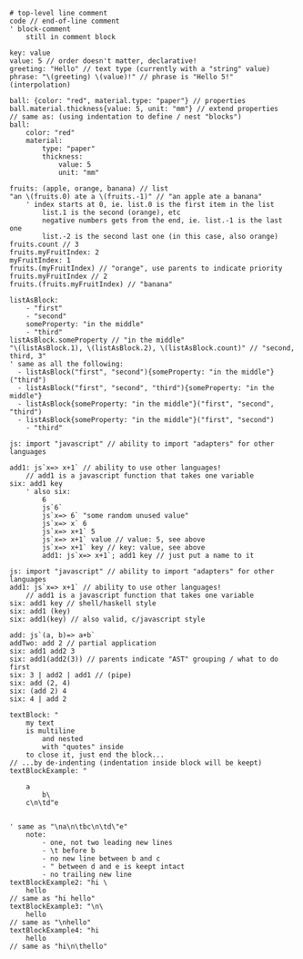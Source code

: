     # top-level line comment
    code // end-of-line comment
    ' block-comment
    	still in comment block

    key: value
    value: 5 // order doesn't matter, declarative!
    greeting: "Hello" // text type (currently with a "string" value)
    phrase: "\(greeting) \(value)!" // phrase is "Hello 5!" (interpolation)

    ball: {color: "red", material.type: "paper"} // properties
    ball.material.thickness{value: 5, unit: "mm"} // extend properties
    // same as: (using indentation to define / nest "blocks")
    ball:
    	color: "red"
    	material:
    		type: "paper"
    		thickness:
    			value: 5
    			unit: "mm"
    
    fruits: (apple, orange, banana) // list
    "an \(fruits.0) ate a \(fruits.-1)" // "an apple ate a banana"
    	' index starts at 0, ie. list.0 is the first item in the list
    		list.1 is the second (orange), etc
    		negative numbers gets from the end, ie. list.-1 is the last one
    		list.-2 is the second last one (in this case, also orange)
    fruits.count // 3
    fruits.myFruitIndex: 2
    myFruitIndex: 1
    fruits.(myFruitIndex) // "orange", use parents to indicate priority
    fruits.myFruitIndex // 2
    fruits.(fruits.myFruitIndex) // "banana"

    listAsBlock:
    	- "first"
    	- "second"
    	someProperty: "in the middle"
    	- "third"
    listAsBlock.someProperty // "in the middle"
    "\(listAsBlock.1), \(listAsBlock.2), \(listAsBlock.count)" // "second, third, 3"
    ' same as all the following:
      - listAsBlock("first", "second"){someProperty: "in the middle"}("third")
      - listAsBlock("first", "second", "third"){someProperty: "in the middle"}
      - listAsBlock{someProperty: "in the middle"}("first", "second", "third")
      - listAsBlock{someProperty: "in the middle"}("first", "second")
      	- "third"

    js: import "javascript" // ability to import "adapters" for other languages

    add1: js`x=> x+1` // ability to use other languages!
    	// add1 is a javascript function that takes one variable
    six: add1 key
    	' also six:
    		6
    		js`6`
    		js`x=> 6` "some random unused value"
    		js`x=> x` 6
    		js`x=> x+1` 5
    		js`x=> x+1` value // value: 5, see above
    		js`x=> x+1` key // key: value, see above
    		add1: js`x=> x+1`; add1 key // just put a name to it

    js: import "javascript" // ability to import "adapters" for other languages
    add1: js`x=> x+1` // ability to use other languages!
        // add1 is a javascript function that takes one variable
    six: add1 key // shell/haskell style
    six: add1 (key)
    six: add1(key) // also valid, c/javascript style
    
    add: js`(a, b)=> a+b`
    addTwo: add 2 // partial application
    six: add1 add2 3
    six: add1(add2(3)) // parents indicate "AST" grouping / what to do first
    six: 3 | add2 | add1 // (pipe)
    six: add (2, 4)
    six: (add 2) 4
    six: 4 | add 2

    textBlock: "
    	my text
    	is multiline
    		and nested
    		with "quotes" inside
    	to close it, just end the block...
    // ...by de-indenting (indentation inside block will be keept)
    textBlockExample: "

    	a
    		b\
    	c\n\td"e


    ' same as "\na\n\tbc\n\td\"e"
    	note:
    		- one, not two leading new lines
    		- \t before b
    		- no new line between b and c
    		- " between d and e is keept intact
    		- no trailing new line
    textBlockExample2: "hi \
    	hello
    // same as "hi hello"
    textBlockExample3: "\n\
    	hello
    // same as "\nhello"
    textBlockExample4: "hi
    	hello
    // same as "hi\n\thello"